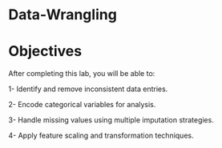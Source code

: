 # Data-Wrangling

# Objectives 

After completing this lab, you will be able to:  

1- Identify and remove inconsistent data entries.  

2- Encode categorical variables for analysis.  

3- Handle missing values using multiple imputation strategies.  

4- Apply feature scaling and transformation techniques.
